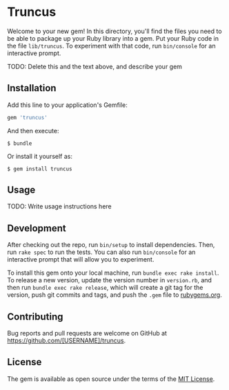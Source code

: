 # Truncus

Welcome to your new gem! In this directory, you'll find the files you need to be able to package up your Ruby library into a gem. Put your Ruby code in the file `lib/truncus`. To experiment with that code, run `bin/console` for an interactive prompt.

TODO: Delete this and the text above, and describe your gem

## Installation

Add this line to your application's Gemfile:

```ruby
gem 'truncus'
```

And then execute:

    $ bundle

Or install it yourself as:

    $ gem install truncus

## Usage

TODO: Write usage instructions here

## Development

After checking out the repo, run `bin/setup` to install dependencies. Then, run `rake spec` to run the tests. You can also run `bin/console` for an interactive prompt that will allow you to experiment.

To install this gem onto your local machine, run `bundle exec rake install`. To release a new version, update the version number in `version.rb`, and then run `bundle exec rake release`, which will create a git tag for the version, push git commits and tags, and push the `.gem` file to [rubygems.org](https://rubygems.org).

## Contributing

Bug reports and pull requests are welcome on GitHub at https://github.com/[USERNAME]/truncus.


## License

The gem is available as open source under the terms of the [MIT License](http://opensource.org/licenses/MIT).

